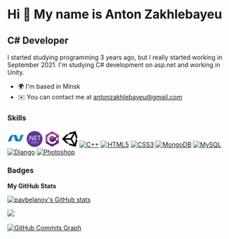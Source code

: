 Hi 👋 My name is Anton Zakhlebayeu
==============================
 
C# Developer
----------------
 
I started studying programming 3 years ago, but I really started working in September 2021. I'm studying C# development on asp.net and working in Unity.
 
* 🌍  I'm based in Minsk
* ✉️  You can contact me at [antonzakhlebayeu@gmail.com](mailto:antonzakhlebayeu@gmail.com)
 
### Skills


<p align="left">
<a target="_blank" rel="noreferrer"><img src="https://github.com/devicons/devicon/blob/master/icons/dot-net/dot-net-original.svg" width="40" height="40" alt="dot-net" /></a>
<a target="_blank" rel="noreferrer"><img src="https://github.com/devicons/devicon/blob/master/icons/dotnetcore/dotnetcore-original.svg" width="36" height="36" alt="dot-net" /></a>
<a target="_blank" rel="noreferrer"><img src="https://github.com/devicons/devicon/blob/master/icons/csharp/csharp-original.svg" width="36" height="36" alt="dot-net" /></a>
<a target="_blank" rel="noreferrer"><img src="https://github.com/devicons/devicon/blob/master/icons/unity/unity-original.svg" width="36" height="36" alt="dot-net" /></a>
<a href="https://docs.microsoft.com/en-us/cpp/?view=msvc-170" target="_blank" rel="noreferrer"><img src="https://raw.githubusercontent.com/danielcranney/readme-generator/main/public/icons/skills/cplusplus-colored.svg" width="36" height="36" alt="C++" /></a>
<a href="https://developer.mozilla.org/en-US/docs/Glossary/HTML5" target="_blank" rel="noreferrer"><img src="https://raw.githubusercontent.com/danielcranney/readme-generator/main/public/icons/skills/html5-colored.svg" width="36" height="36" alt="HTML5" /></a>
<a href="https://www.w3.org/TR/CSS/#css" target="_blank" rel="noreferrer"><img src="https://raw.githubusercontent.com/danielcranney/readme-generator/main/public/icons/skills/css3-colored.svg" width="36" height="36" alt="CSS3" /></a>
<a href="https://www.mongodb.com/" target="_blank" rel="noreferrer"><img src="https://raw.githubusercontent.com/danielcranney/readme-generator/main/public/icons/skills/mongodb-colored.svg" width="36" height="36" alt="MongoDB" /></a>
<a href="https://www.mysql.com/" target="_blank" rel="noreferrer"><img src="https://raw.githubusercontent.com/danielcranney/readme-generator/main/public/icons/skills/mysql-colored.svg" width="36" height="36" alt="MySQL" /></a>
<a href="https://www.djangoproject.com/" target="_blank" rel="noreferrer"><img src="https://raw.githubusercontent.com/danielcranney/readme-generator/main/public/icons/skills/django-colored-dark.svg" width="36" height="36" alt="Django" /></a>
<a href="https://www.adobe.com/uk/products/photoshop.html" target="_blank" rel="noreferrer"><img src="https://raw.githubusercontent.com/danielcranney/readme-generator/main/public/icons/skills/photoshop-colored-dark.svg" width="36" height="36" alt="Photoshop" /></a>
</p>

 
### Badges
 
<b>My GitHub Stats</b>
 
<a href="https://github.com/AntonZakhlebayeu"><img src="https://github-readme-stats.vercel.app/api?username=AntonZakhlebayeu&show_icons=true&hide=&count_private=true&title_color=0891b2&text_color=ffffff&icon_color=0891b2&bg_color=1c1917&hide_border=true&show_icons=true" alt="pavbelanov's GitHub stats" /></a>
 
<a href="https://github.com/AntonZakhlebayeu"><img src="https://github-readme-streak-stats.herokuapp.com/?user=AntonZakhlebayeu&stroke=ffffff&background=1c1917&ring=0891b2&fire=0891b2&currStreakNum=ffffff&currStreakLabel=0891b2&sideNums=ffffff&sideLabels=ffffff&dates=ffffff&hide_border=true" /></a>
 
<a href="https://github.com/AntonZakhlebayeu"><img src="https://activity-graph.herokuapp.com/graph?username=AntonZakhlebayeu&bg_color=1c1917&color=ffffff&line=0891b2&point=ffffff&area_color=1c1917&area=true&hide_border=true&custom_title=GitHub%20Commits%20Graph" alt="GitHub Commits Graph" /></a>
